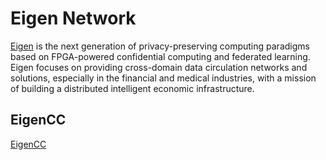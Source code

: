 # Eigen Network 

[Eigen](https://www.ieigen.com/) is the next generation of privacy-preserving computing paradigms based on FPGA-powered confidential computing and federated learning. Eigen focuses on providing cross-domain data circulation networks and solutions, especially in the financial and medical industries, with a mission of building a distributed intelligent economic infrastructure.

## EigenCC

[EigenCC](./cc)
